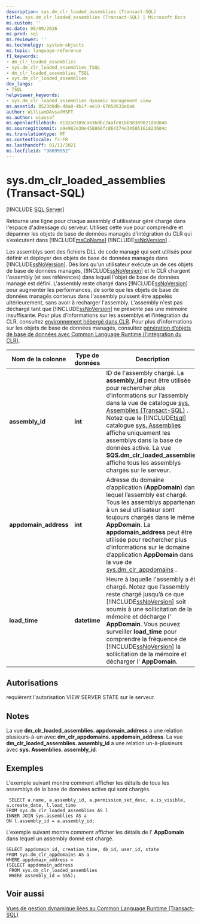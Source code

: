 ```yaml
---
description: sys.dm_clr_loaded_assemblies (Transact-SQL)
title: sys.dm_clr_loaded_assemblies (Transact-SQL) | Microsoft Docs
ms.custom: ''
ms.date: 08/09/2016
ms.prod: sql
ms.reviewer: ''
ms.technology: system-objects
ms.topic: language-reference
f1_keywords:
- dm_clr_loaded_assemblies
- sys.dm_clr_loaded_assemblies_TSQL
- dm_clr_loaded_assemblies_TSQL
- sys.dm_clr_loaded_assemblies
dev_langs:
- TSQL
helpviewer_keywords:
- sys.dm_clr_loaded_assemblies dynamic management view
ms.assetid: 8523d8db-d8a0-4b1f-ae19-6705d633e0a6
author: WilliamDAssafMSFT
ms.author: wiassaf
ms.openlocfilehash: d132a0389ca636dbc24afe016b98389021d8d848
ms.sourcegitcommit: a9e982e30e458866fcd64374e3458516182d604c
ms.translationtype: MT
ms.contentlocale: fr-FR
ms.lasthandoff: 01/11/2021
ms.locfileid: "98099952"
---
```

# <a name="sysdm_clr_loaded_assemblies-transact-sql"></a>sys.dm_clr_loaded_assemblies (Transact-SQL)
[!INCLUDE [SQL Server](../../includes/applies-to-version/sqlserver.md)]

  Retourne une ligne pour chaque assembly d'utilisateur géré chargé dans l'espace d'adressage du serveur. Utilisez cette vue pour comprendre et dépanner les objets de base de données managés d’intégration du CLR qui s’exécutent dans [!INCLUDE[msCoName](../../includes/msconame-md.md)] [!INCLUDE[ssNoVersion](../../includes/ssnoversion-md.md)] .  
  
 Les assemblys sont des fichiers DLL de code managé qui sont utilisés pour définir et déployer des objets de base de données managés dans [!INCLUDE[ssNoVersion](../../includes/ssnoversion-md.md)]. Dès lors qu'un utilisateur exécute un de ces objets de base de données managés, [!INCLUDE[ssNoVersion](../../includes/ssnoversion-md.md)] et le CLR chargent l'assembly (et ses références) dans lequel l'objet de base de données managé est défini. L'assembly reste chargé dans [!INCLUDE[ssNoVersion](../../includes/ssnoversion-md.md)] pour augmenter les performances, de sorte que les objets de base de données managés contenus dans l'assembly puissent être appelés ultérieurement, sans avoir à recharger l'assembly. L'assembly n'est pas déchargé tant que [!INCLUDE[ssNoVersion](../../includes/ssnoversion-md.md)] ne présente pas une mémoire insuffisante. Pour plus d’informations sur les assemblys et l’intégration du CLR, consultez [environnement hébergé dans CLR](../../relational-databases/clr-integration/clr-integration-architecture-clr-hosted-environment.md). Pour plus d’informations sur les objets de base de données managés, consultez [génération d’objets de base de données avec Common Language Runtime &#40;l’intégration du CLR&#41;](../../relational-databases/clr-integration/database-objects/building-database-objects-with-common-language-runtime-clr-integration.md).  

  
|Nom de la colonne|Type de données|Description|  
|-----------------|---------------|-----------------|  
|**assembly_id**|**int**|ID de l'assembly chargé. La **assembly_id** peut être utilisée pour rechercher plus d’informations sur l’assembly dans la vue de catalogue [sys. Assemblies &#40;Transact-SQL&#41;](../../relational-databases/system-catalog-views/sys-assemblies-transact-sql.md) . Notez que le [!INCLUDE[tsql](../../includes/tsql-md.md)] catalogue [sys. Assemblies](../../relational-databases/system-catalog-views/sys-assemblies-transact-sql.md) affiche uniquement les assemblys dans la base de données active. La vue **SQS.dm_clr_loaded_assemblies** affiche tous les assemblys chargés sur le serveur.|  
|**appdomain_address**|**int**|Adresse du domaine d’application (**AppDomain**) dans lequel l’assembly est chargé. Tous les assemblys appartenant à un seul utilisateur sont toujours chargés dans le même **AppDomain**. La **appdomain_address** peut être utilisée pour rechercher plus d’informations sur le domaine d’application **AppDomain** dans la vue de [sys.dm_clr_appdomains](../../relational-databases/system-dynamic-management-views/sys-dm-clr-appdomains-transact-sql.md) .|  
|**load_time**|**datetime**|Heure à laquelle l'assembly a été chargé. Notez que l’assembly reste chargé jusqu’à ce que [!INCLUDE[ssNoVersion](../../includes/ssnoversion-md.md)] soit soumis à une sollicitation de la mémoire et décharge l' **AppDomain**. Vous pouvez surveiller **load_time** pour comprendre la fréquence de [!INCLUDE[ssNoVersion](../../includes/ssnoversion-md.md)] la sollicitation de la mémoire et décharger l' **AppDomain**.|  
  
## <a name="permissions"></a>Autorisations  
 requièrent l'autorisation VIEW SERVER STATE sur le serveur.  
  
## <a name="remarks"></a>Notes  
 La vue **dm_clr_loaded_assemblies. appdomain_address** a une relation plusieurs-à-un avec  **dm_clr_appdomains. appdomain_address**. La vue **dm_clr_loaded_assemblies. assembly_id** a une relation un-à-plusieurs avec **sys. Assemblies. assembly_id**.  
  
## <a name="examples"></a>Exemples  
 L'exemple suivant montre comment afficher les détails de tous les assemblys de la base de données active qui sont chargés.  
  
```  
 SELECT a.name, a.assembly_id, a.permission_set_desc, a.is_visible, a.create_date, l.load_time   
FROM sys.dm_clr_loaded_assemblies AS l   
INNER JOIN sys.assemblies AS a  
ON l.assembly_id = a.assembly_id;  
```  
  
 L’exemple suivant montre comment afficher les détails de l' **AppDomain** dans lequel un assembly donné est chargé.  
  
```  
SELECT appdomain_id, creation_time, db_id, user_id, state  
FROM sys.dm_clr_appdomains AS a  
WHERE appdomain_address =   
(SELECT appdomain_address   
 FROM sys.dm_clr_loaded_assemblies  
 WHERE assembly_id = 555);  
```  
  
## <a name="see-also"></a>Voir aussi  
 [Vues de gestion dynamique liées au Common Language Runtime &#40;Transact-SQL&#41;](../../relational-databases/system-dynamic-management-views/common-language-runtime-related-dynamic-management-views-transact-sql.md)  
  
  
